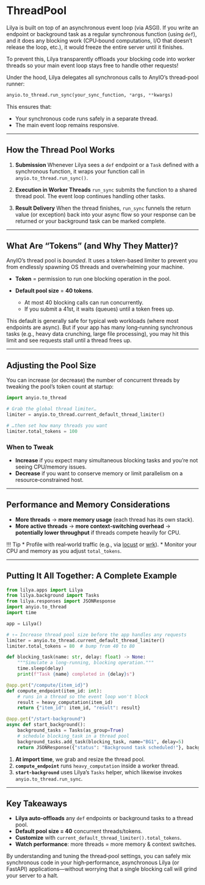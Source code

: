 # ThreadPool

Lilya is built on top of an asynchronous event loop (via ASGI). If you write an endpoint or background task as
a regular synchronous function (using `def`), and it does any blocking work (CPU‑bound computations,
I/O that doesn’t release the loop, etc.), it would freeze the entire server until it finishes.

To prevent this, Lilya transparently offloads your blocking code into worker threads so your main event loop
stays free to handle other requests!

Under the hood, Lilya delegates all synchronous calls to AnyIO’s thread‑pool runner:

```python
anyio.to_thread.run_sync(your_sync_function, *args, **kwargs)
```

This ensures that:

* Your synchronous code runs safely in a separate thread.
* The main event loop remains responsive.

---

## How the Thread Pool Works

1. **Submission**
    Whenever Lilya sees a `def` endpoint or a `Task` defined with a synchronous function, it wraps your function
    call in `anyio.to_thread.run_sync()`.

2. **Execution in Worker Threads**
   `run_sync` submits the function to a shared thread pool. The event loop continues handling other tasks.

3. **Result Delivery**
   When the thread finishes, `run_sync` funnels the return value (or exception) back into your async
   flow so your response can be returned or your background task can be marked complete.

---

## What Are “Tokens” (and Why They Matter)?

AnyIO’s thread pool is *bounded*. It uses a token-based limiter to prevent you from endlessly spawning OS
threads and overwhelming your machine.

* **Token** = permission to run one blocking operation in the pool.
* **Default pool size** = **40 tokens**.

  * At most 40 blocking calls can run concurrently.
  * If you submit a 41st, it waits (queues) until a token frees up.

This default is generally safe for typical web workloads (where most endpoints are async).
But if your app has many long‑running synchronous tasks (e.g., heavy data crunching, large file processing),
you may hit this limit and see requests stall until a thread frees up.

---

## Adjusting the Pool Size

You can increase (or decrease) the number of concurrent threads by tweaking the pool’s token count at startup:

```python
import anyio.to_thread

# Grab the global thread limiter…
limiter = anyio.to_thread.current_default_thread_limiter()

# …then set how many threads you want
limiter.total_tokens = 100
```

### When to Tweak

* **Increase** if you expect many simultaneous blocking tasks and you’re not seeing CPU/memory issues.
* **Decrease** if you want to conserve memory or limit parallelism on a resource‑constrained host.

---

## Performance and Memory Considerations

* **More threads** → **more memory usage** (each thread has its own stack).
* **More active threads** → **more context‑switching overhead** → **potentially lower throughput**
if threads compete heavily for CPU.

!!! Tip
    * Profile with real‑world traffic (e.g., via [locust](https://locust.io/) or [wrk](https://github.com/wg/wrk)).
    * Monitor your CPU and memory as you adjust `total_tokens`.

---

## Putting It All Together: A Complete Example

```python
from lilya.apps import Lilya
from lilya.background import Tasks
from lilya.responses import JSONResponse
import anyio.to_thread
import time

app = Lilya()

# ↑→ Increase thread pool size before the app handles any requests
limiter = anyio.to_thread.current_default_thread_limiter()
limiter.total_tokens = 80  # bump from 40 to 80

def blocking_task(name: str, delay: float) -> None:
    """Simulate a long-running, blocking operation."""
    time.sleep(delay)
    print(f"Task {name} completed in {delay}s")

@app.get("/compute/{item_id}")
def compute_endpoint(item_id: int):
    # runs in a thread so the event loop won't block
    result = heavy_computation(item_id)
    return {"item_id": item_id, "result": result}

@app.get("/start-background")
async def start_background():
    background_tasks = Tasks(as_group=True)
    # schedule blocking_task in a thread pool
    background_tasks.add_task(blocking_task, name="BG1", delay=5)
    return JSONResponse({"status": "Background task scheduled!"}, background=background_tasks)
```

1. **At import time**, we grab and resize the thread pool.
2. **`compute_endpoint`** runs `heavy_computation` inside a worker thread.
3. **`start-background`** uses Lilya’s `Tasks` helper, which likewise invokes `anyio.to_thread.run_sync`.

---

## Key Takeaways

* **Lilya auto‑offloads** any `def` endpoints or background tasks to a thread pool.
* **Default pool size = 40** concurrent threads/tokens.
* **Customize** with `current_default_thread_limiter().total_tokens`.
* **Watch performance**: more threads = more memory & context switches.

By understanding and tuning the thread‑pool settings, you can safely mix synchronous code in your
high‑performance, asynchronous Lilya (or FastAPI) applications—without worrying that a single blocking
call will grind your server to a halt.
